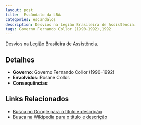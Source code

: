 ```yaml
---
layout: post
title:  Escândalo da LBA
categories: escandalos
description: Desvios na Legião Brasileira de Assistência.
tags: Governo Fernando Collor (1990-1992),1992
---
```


Desvios na Legião Brasileira de Assistência.

## Detalhes
- **Governo**: Governo Fernando Collor (1990-1992)
- **Envolvidos**: Rosane Collor.
- **Consequências**: 

## Links Relacionados
- [Busca no Google para o título e descrição](https://www.google.com/search?q=Esc%C3%A2ndalo%20da%20LBA%20Desvios%20na%20Legi%C3%A3o%20Brasileira%20de%20Assist%C3%AAncia.%20Governo%20Fernando%20Collor%20%281990-1992%29)
- [Busca na Wikipedia para o título e descrição](https://en.wikipedia.org/w/index.php?search=Esc%C3%A2ndalo%20da%20LBA%20Desvios%20na%20Legi%C3%A3o%20Brasileira%20de%20Assist%C3%AAncia.%20Governo%20Fernando%20Collor%20%281990-1992%29)
